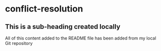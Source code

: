 # conflict-resolution

## This is a sub-heading created locally

All of this content added to the README file has been added from my local Git repository